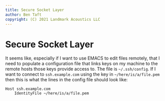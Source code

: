```yaml
---
title: Secure Socket Layer
author: Ben Taft
copyright: (C) 2021 Landmark Acoustics LLC
---
```


# Secure Socket Layer

It seems like, especially if I want to use EMACS to edit files remotely, that I
need to populate a configuration file that links keys on my machine to the
remote hosts those keys provide access to. The file is `~/.ssh/config`. If I
want to connect to `ssh.example.com` using the key in `~/here/is/a/file.pem`
then this is what the lines in the config file should look like:

```{conf}
Host ssh.example.com
    IdentityFile ~/here/is/a/file.pem
```


